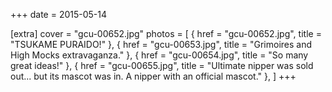 +++
date = 2015-05-14

[extra]
cover = "gcu-00652.jpg"
photos = [
{ href = "gcu-00652.jpg", title = "TSUKAME PURAIDO!" },
{ href = "gcu-00653.jpg", title = "Grimoires and High Mocks extravaganza." },
{ href = "gcu-00654.jpg", title = "So many great ideas!" },
{ href = "gcu-00655.jpg", title = "Ultimate nipper was sold out... but its mascot was in. A nipper with an official mascot." },
]
+++